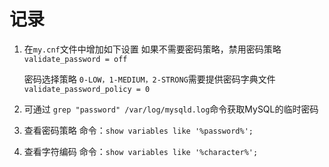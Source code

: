记录
=========

1. 在`my.cnf`文件中增加如下设置
    如果不需要密码策略，禁用密码策略
    `validate_password = off`

    密码选择策略 `0-LOW，1-MEDIUM，2-STRONG`需要提供密码字典文件
    `validate_password_policy = 0`

2. 可通过
    ` grep "password" /var/log/mysqld.log `命令获取MySQL的临时密码

3. 查看密码策略
    命令：`show variables like '%password%'; `

4. 查看字符编码
    命令：`show variables like '%character%';`